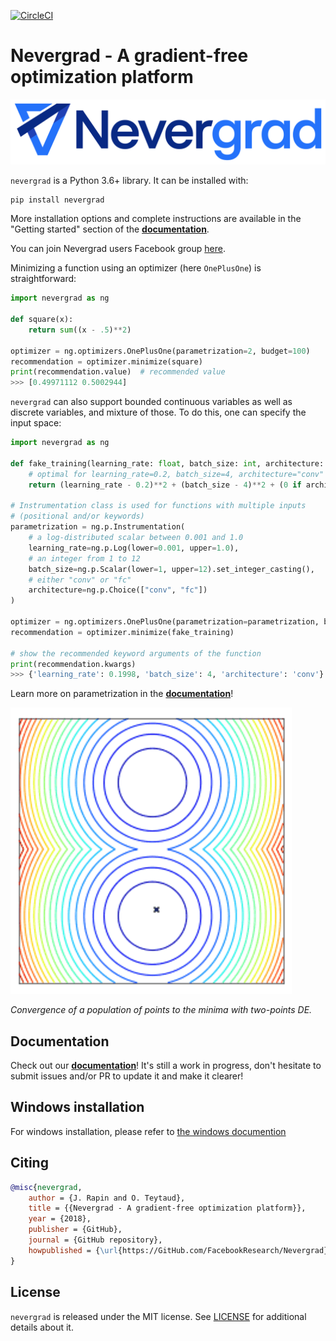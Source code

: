 [![CircleCI](https://circleci.com/gh/facebookresearch/nevergrad/tree/master.svg?style=svg)](https://circleci.com/gh/facebookresearch/nevergrad/tree/master)

# Nevergrad - A gradient-free optimization platform

![Nevergrad](docs/resources/Nevergrad-LogoMark.png)


`nevergrad` is a Python 3.6+ library. It can be installed with:

```
pip install nevergrad
```

More installation options and complete instructions are available in the "Getting started" section of the [**documentation**](https://facebookresearch.github.io/nevergrad/).

You can join Nevergrad users Facebook group [here](https://www.facebook.com/groups/nevergradusers/).

Minimizing a function using an optimizer (here `OnePlusOne`) is straightforward:

```python
import nevergrad as ng

def square(x):
    return sum((x - .5)**2)

optimizer = ng.optimizers.OnePlusOne(parametrization=2, budget=100)
recommendation = optimizer.minimize(square)
print(recommendation.value)  # recommended value
>>> [0.49971112 0.5002944]
```

`nevergrad` can also support bounded continuous variables as well as discrete variables, and mixture of those.
To do this, one can specify the input space:

```python
import nevergrad as ng

def fake_training(learning_rate: float, batch_size: int, architecture: str) -> float:
    # optimal for learning_rate=0.2, batch_size=4, architecture="conv"
    return (learning_rate - 0.2)**2 + (batch_size - 4)**2 + (0 if architecture == "conv" else 10)

# Instrumentation class is used for functions with multiple inputs
# (positional and/or keywords)
parametrization = ng.p.Instrumentation(
    # a log-distributed scalar between 0.001 and 1.0
    learning_rate=ng.p.Log(lower=0.001, upper=1.0),
    # an integer from 1 to 12
    batch_size=ng.p.Scalar(lower=1, upper=12).set_integer_casting(),
    # either "conv" or "fc"
    architecture=ng.p.Choice(["conv", "fc"])
)

optimizer = ng.optimizers.OnePlusOne(parametrization=parametrization, budget=100)
recommendation = optimizer.minimize(fake_training)

# show the recommended keyword arguments of the function
print(recommendation.kwargs)
>>> {'learning_rate': 0.1998, 'batch_size': 4, 'architecture': 'conv'}
```

Learn more on parametrization in the [**documentation**](https://facebookresearch.github.io/nevergrad/)!

![Example of optimization](docs/resources/TwoPointsDE.gif)

*Convergence of a population of points to the minima with two-points DE.*


## Documentation

Check out our [**documentation**](https://facebookresearch.github.io/nevergrad/)! It's still a work in progress, don't hesitate to submit issues and/or PR to update it and make it clearer!

## Windows installation

For windows installation, please refer to [the windows documention](docs/windows.md)

## Citing

```bibtex
@misc{nevergrad,
    author = {J. Rapin and O. Teytaud},
    title = {{Nevergrad - A gradient-free optimization platform}},
    year = {2018},
    publisher = {GitHub},
    journal = {GitHub repository},
    howpublished = {\url{https://GitHub.com/FacebookResearch/Nevergrad}},
}
```

## License

`nevergrad` is released under the MIT license. See [LICENSE](LICENSE) for additional details about it.

